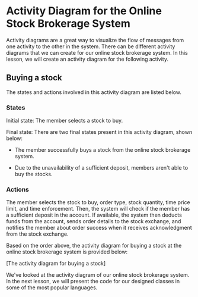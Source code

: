 # Activity Diagram for the Online Stock Brokerage System
Activity diagrams are a great way to visualize the flow of messages from one activity to the other in the system. There can be different activity diagrams that we can create for our online stock brokerage system. In this lesson, we will create an activity diagram for the following activity.

## Buying a stock
The states and actions involved in this activity diagram are listed below.

### States
Initial state: The member selects a stock to buy.

Final state: There are two final states present in this activity diagram, shown below:

- The member successfully buys a stock from the online stock brokerage system.

- Due to the unavailability of a sufficient deposit, members aren't able to buy the stocks.

### Actions
The member selects the stock to buy, order type, stock quantity, time price limit, and time enforcement. Then, the system will check if the member has a sufficient deposit in the account. If available, the system then deducts funds from the account, sends order details to the stock exchange, and notifies the member about order success when it receives acknowledgment from the stock exchange.

Based on the order above, the activity diagram for buying a stock at the online stock brokerage system is provided below:

[The activity diagram for buying a stock]

We've looked at the activity diagram of our online stock brokerage system. In the next lesson, we will present the code for our designed classes in some of the most popular languages.
